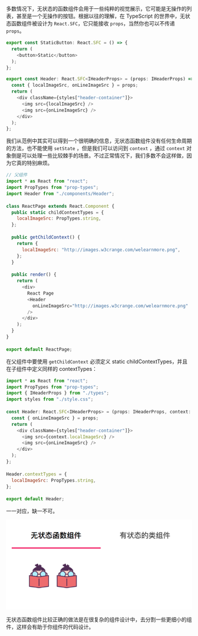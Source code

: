 多数情况下，无状态的函数组件会用于一些纯粹的视觉展示，它可能是无操作的列表，甚至是一个无操作的按钮。根据以往的理解，在 TypeScript 的世界中，无状态函数组件被设计为 `React.SFC`，它只能接收 `props`，当然你也可以不传递 `props`。

```javascript
export const StaticButton: React.SFC = () => {
  return (
    <button>Static</button>
  );
};
```

```javascript
export const Header: React.SFC<IHeaderProps> = (props: IHeaderProps) => {
  const { localImageSrc, onLineImageSrc } = props;
  return (
    <div className={styles["header-container"]}>
      <img src={localImageSrc} />
      <img src={onLineImageSrc} />
    </div>
  );
};
```

我们从范例中其实可以得到一个很明确的信息，无状态函数组件没有任何生命周期的方法，也不能使用 `setState` ，但是我们可以访问到 `context` ，通过 `context` 对象倒是可以处理一些比较棘手的场景。不过正常情况下，我们多数不会这样做，因为它真的特别麻烦。

```javascript
// 父组件
import * as React from "react";
import PropTypes from "prop-types";
import Header from "./components/Header";

class ReactPage extends React.Component {
  public static childContextTypes = {
    localImageSrc: PropTypes.string,
  };

  public getChildContext() {
    return {
      localImageSrc: "http://images.w3crange.com/welearnmore.png",
    };
  }

  public render() {
    return (
      <div>
        React Page
        <Header
          onLineImageSrc="http://images.w3crange.com/welearnmore.png"
        />
      </div>
    );
  }
}

export default ReactPage;
```

在父组件中要使用 `getChildContext` 必须定义 static childContextTypes，并且在子组件中定义同样的 contextTypes：

```javascript
import * as React from "react";
import PropTypes from "prop-types";
import { IHeaderProps } from "./types";
import styles from "./style.css";

const Header: React.SFC<IHeaderProps> = (props: IHeaderProps, context: any) => {
  const { onLineImageSrc } = props;
  return (
    <div className={styles["header-container"]}>
      <img src={context.localImageSrc} />
      <img src={onLineImageSrc} />
    </div>
  );
};

Header.contextTypes = {
  localImageSrc: PropTypes.string,
};

export default Header;
```

一一对应，缺一不可。

![](../images/chap-04-01.png)

无状态函数组件比较正确的做法是在很复杂的组件设计中，去分割一些更细小的组件，这样会有助于你组件的代码设计。